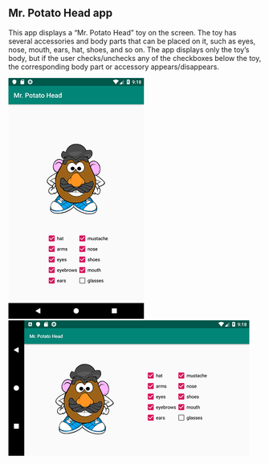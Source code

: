 ## Mr. Potato Head app
This app displays a “Mr. Potato Head” toy on the screen. The toy has several accessories and body parts that can be placed on it, such as eyes, nose, mouth, ears, hat, shoes, and so on. The app displays only the toy’s body, but if the user checks/unchecks any of the checkboxes below the toy, the corresponding body part or accessory appears/disappears.

![](https://github.com/Huikie/Mr-Potatohead/blob/master/doc/first_screen.png)
![](https://github.com/Huikie/Mr-Potatohead/blob/master/doc/first_screen_lnd.png)
